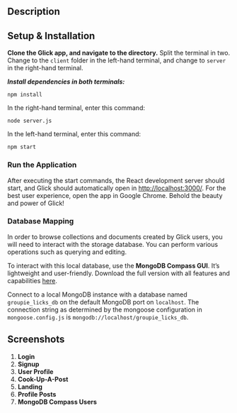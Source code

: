 ## Description

## Setup & Installation

**Clone the Glick app, and navigate to the directory.**
   Split the terminal in two. Change to the `client` folder in the left-hand terminal, and change to `server` in the right-hand terminal.

***Install dependencies in both terminals:***
```
npm install
```

In the right-hand terminal, enter this command:
```
node server.js
```
In the left-hand terminal, enter this command:
```
npm start
```

### Run the Application
After executing the start commands, the React development server should start, and Glick should automatically open in [http://localhost:3000/](http://localhost:3000/). For the best user experience, open the app in Google Chrome. Behold the beauty and power of Glick!

### Database Mapping
In order to browse collections and documents created by Glick users, you will need to interact with the storage database. You can perform various operations such as querying and editing.

To interact with this local database, use the **MongoDB Compass GUI**. It’s lightweight and user-friendly. Download the full version with all features and capabilities [here](https://www.mongodb.com/try/download/compass).

Connect to a local MongoDB instance with a database named `groupie_licks_db` on the default MongoDB port on `localhost`. The connection string as determined by the mongoose configuration in `mongoose.config.js` is `mongodb://localhost/groupie_licks_db`.

## Screenshots

1. **Login**
2. **Signup**
3. **User Profile**
4. **Cook-Up-A-Post**
5. **Landing**
6. **Profile Posts**
7. **MongoDB Compass Users**
